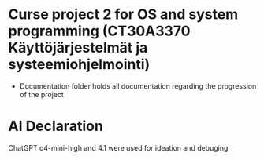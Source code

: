 # Curse project 2 for OS and system programming (CT30A3370 Käyttöjärjestelmät ja systeemiohjelmointi)
- Documentation folder holds all documentation regarding the progression of the project

# AI Declaration
ChatGPT o4-mini-high and 4.1 were used for ideation and debuging
